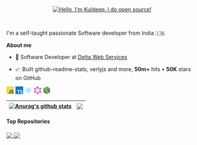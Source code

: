 <p align="center"><a href="https://github.com/yadavBahubali"><img width="80%" alt="Hello, I'm Kuldeep. I do open source!" src=".header.png" /></a></p>

<br />

I'm a self-taught passionate Software developer from India 🇮🇳

**About me**

- 💼 Software Developer at [Delta Web Services](https://deltait.co.in/)

- 📈 Built github-readme-stats, verlyjs and more, **50m+** hits • **50K** stars on GitHub

 

<code><img height="20" alt="javascript" src="https://raw.githubusercontent.com/github/explore/80688e429a7d4ef2fca1e82350fe8e3517d3494d/topics/javascript/javascript.png"></code>
<code><img height="20" alt="typescript" src="https://raw.githubusercontent.com/github/explore/80688e429a7d4ef2fca1e82350fe8e3517d3494d/topics/typescript/typescript.png"></code>
<code><img height="20" alt="react" src="https://raw.githubusercontent.com/github/explore/80688e429a7d4ef2fca1e82350fe8e3517d3494d/topics/react/react.png"></code>
<code><img height="20" alt="graphql" src="https://raw.githubusercontent.com/github/explore/5c058a388828bb5fde0bcafd4bc867b5bb3f26f3/topics/graphql/graphql.png"></code>
<code><img height="20" alt="nodejs" src="https://raw.githubusercontent.com/github/explore/80688e429a7d4ef2fca1e82350fe8e3517d3494d/topics/nodejs/nodejs.png"></code>    


| <a href="https://github.com/anuraghazra/github-readme-stats"><img align="center" src="https://github-readme-stats.vercel.app/api?username=anuraghazra&show_icons=true&include_all_commits=true&theme=buefy&hide_border=true" alt="Anurag's github stats" /></a> | <a href="https://github.com/anuraghazra/github-readme-stats"><img align="center" src="https://github-readme-stats.vercel.app/api/top-langs/?username=anuraghazra&layout=compact&theme=buefy&hide_border=true" /></a> |
| ------------- | ------------- |

#### Top Repositories


<a href="https://github-readme-stats.vercel.app/api?username=yadavbahubali">
  <img align="center" src="https://github-readme-stats.vercel.app/api/pin/?username=yadavBahubali&repo=github-readme-stats&theme=buefy" />
</a>
<a href=" https://github-readme-stats.vercel.app/api?username=yadavbahubali">
  <img align="center" src="https://github-readme-stats.vercel.app/api/pin/?username=yadavBahubali&repo=anuraghazra.github.io&theme=buefy" />
</a>

 
 
